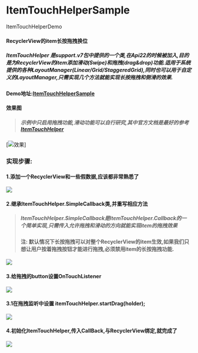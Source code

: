 # ItemTouchHelperSample
ItemTouchHelperDemo
#### RecyclerView的item长按拖拽换位

##### ItemTouchHelper 是support.v7包中提供的一个类,在Api22的时候被加入,目的是为RecyclerView的item添加滑动(Swipe)和拖拽(drag&drop)功能.适用于系统提供的各种LayoutManager(Linear/Grid/StaggeredGrid),同时也可以用于自定义的LayoutManager,只需实现几个方法就能实现长按拖拽和侧滑的效果.

#### Demo地址:[ItemTouchHelperSample](https://github.com/Cicinnus0407/ItemTouchHelperSample)

#### 效果图
> #####  示例中只启用拖拽功能,滑动功能可以自行研究,其中官方文档是最好的参考[ItemTouchHelper](https://developer.android.com/reference/android/support/v7/widget/helper/ItemTouchHelper.html)

[![效果](http://cicinnus-blog.oss-cn-shenzhen.aliyuncs.com/2017/08/SM-G9350_20170829220641.gif)]
### 实现步骤:

#### 1.添加一个RecyclerView和一些假数据,应该都非常熟悉了
[![](http://cicinnus-blog.oss-cn-shenzhen.aliyuncs.com/2017/08/capture_061.png)](http://cicinnus-blog.oss-cn-shenzhen.aliyuncs.com/2017/08/capture_061.png)
#### 2.继承ItemTouchHelper.SimpleCallback类,并重写相应方法

> ##### ItemTouchHelper.SimpleCallback是ItemTouchHelper.Callback的一个简单实现,只需传入允许拖拽和滑动的方向就能实现item的拖拽效果
> #### 注: 默认情况下长按拖拽可以对整个RecyclerView的item生效,如果我们只想让用户按着拖拽按钮才能进行拖拽,必须禁用item的长按拖拽功能.

[![](http://cicinnus-blog.oss-cn-shenzhen.aliyuncs.com/2017/08/capture_062.png)](http://cicinnus-blog.oss-cn-shenzhen.aliyuncs.com/2017/08/capture_062.png)
#### 3.给拖拽的button设置OnTouchListener
[![](http://cicinnus-blog.oss-cn-shenzhen.aliyuncs.com/2017/08/capture_064.png)](http://cicinnus-blog.oss-cn-shenzhen.aliyuncs.com/2017/08/capture_064.png)
#### 3.1在拖拽监听中设置 itemTouchHelper.startDrag(holder);
[![](http://cicinnus-blog.oss-cn-shenzhen.aliyuncs.com/2017/08/capture_065.png)](http://cicinnus-blog.oss-cn-shenzhen.aliyuncs.com/2017/08/capture_065.png)

#### 4.初始化ItemTouchHelper,传入CallBack,与RecyclerView绑定,就完成了
[![](http://cicinnus-blog.oss-cn-shenzhen.aliyuncs.com/2017/08/capture_063.png)](http://cicinnus-blog.oss-cn-shenzhen.aliyuncs.com/2017/08/capture_063.png)

